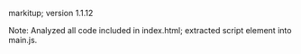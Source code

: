 markitup; version 1.1.12

Note: Analyzed all code included in index.html; extracted script element into main.js.
